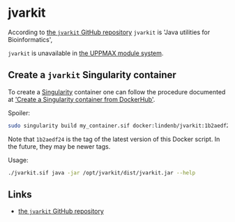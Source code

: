 # jvarkit

According to [the `jvarkit` GitHub repository](https://github.com/lindenb/jvarkit)
`jvarkit` is 'Java utilities for Bioinformatics',

`jvarkit` is unavailable in [the UPPMAX module system](../cluster_guides/modules.md).

## Create a `jvarkit` Singularity container

To create a [Singularity](singularity.md) container
one can follow the procedure documented at ['Create a Singularity container from DockerHub'](create_singularity_container_from_dockerhub.md).

Spoiler:

```bash
sudo singularity build my_container.sif docker:lindenb/jvarkit:1b2aedf24
```

Note that `1b2aedf24` is the tag of the latest version of this Docker script.
In the future, they may be newer tags.

Usage:

```bash
./jvarkit.sif java -jar /opt/jvarkit/dist/jvarkit.jar --help
```

## Links

- [the `jvarkit` GitHub repository](https://github.com/lindenb/jvarkit)
